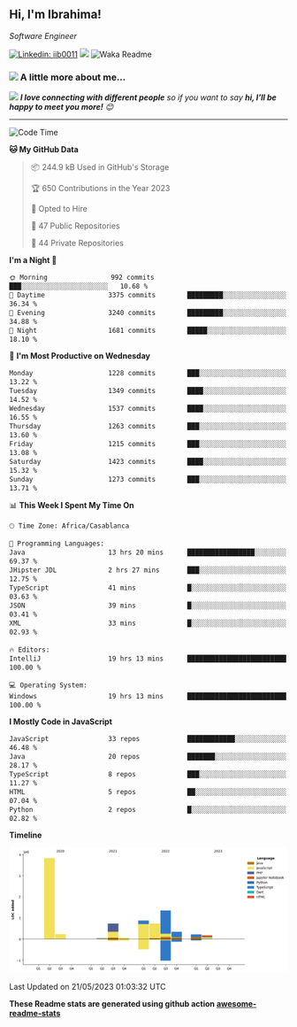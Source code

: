<h2>Hi, I'm Ibrahima! </h2>
<p><em>Software Engineer 
</em></p>


[![Linkedin: iib0011](https://img.shields.io/badge/-iib0011-blue?style=flat-square&logo=Linkedin&logoColor=white&link=https://www.linkedin.com/in/iib0011/)](https://www.linkedin.com/in/iib0011/)
![](https://visitor-badge.glitch.me/badge?page_id=iib0011)
![Waka Readme](https://github.com/iib0011/iib0011/workflows/Waka%20Readme/badge.svg)


### <img src="https://media.giphy.com/media/VgCDAzcKvsR6OM0uWg/giphy.gif" width="50"> A little more about me...  


<img src="https://media.giphy.com/media/LnQjpWaON8nhr21vNW/giphy.gif" width="60"> <em><b>I love connecting with different people</b> so if you want to say <b>hi, I'll be happy to meet you more!</b> 😊</em>

---
<!--START_SECTION:waka-->
![Code Time](http://img.shields.io/badge/Code%20Time-2%2C069%20hrs%2046%20mins-blue)

**🐱 My GitHub Data** 

> 📦 244.9 kB Used in GitHub's Storage 
 > 
> 🏆 650 Contributions in the Year 2023
 > 
> 💼 Opted to Hire
 > 
> 📜 47 Public Repositories 
 > 
> 🔑 44 Private Repositories 
 > 
**I'm a Night 🦉** 

```text
🌞 Morning                992 commits         ███░░░░░░░░░░░░░░░░░░░░░░   10.68 % 
🌆 Daytime                3375 commits        █████████░░░░░░░░░░░░░░░░   36.34 % 
🌃 Evening                3240 commits        █████████░░░░░░░░░░░░░░░░   34.88 % 
🌙 Night                  1681 commits        █████░░░░░░░░░░░░░░░░░░░░   18.10 % 
```
📅 **I'm Most Productive on Wednesday** 

```text
Monday                   1228 commits        ███░░░░░░░░░░░░░░░░░░░░░░   13.22 % 
Tuesday                  1349 commits        ████░░░░░░░░░░░░░░░░░░░░░   14.52 % 
Wednesday                1537 commits        ████░░░░░░░░░░░░░░░░░░░░░   16.55 % 
Thursday                 1263 commits        ███░░░░░░░░░░░░░░░░░░░░░░   13.60 % 
Friday                   1215 commits        ███░░░░░░░░░░░░░░░░░░░░░░   13.08 % 
Saturday                 1423 commits        ████░░░░░░░░░░░░░░░░░░░░░   15.32 % 
Sunday                   1273 commits        ███░░░░░░░░░░░░░░░░░░░░░░   13.71 % 
```


📊 **This Week I Spent My Time On** 

```text
🕑︎ Time Zone: Africa/Casablanca

💬 Programming Languages: 
Java                     13 hrs 20 mins      █████████████████░░░░░░░░   69.37 % 
JHipster JDL             2 hrs 27 mins       ███░░░░░░░░░░░░░░░░░░░░░░   12.75 % 
TypeScript               41 mins             █░░░░░░░░░░░░░░░░░░░░░░░░   03.63 % 
JSON                     39 mins             █░░░░░░░░░░░░░░░░░░░░░░░░   03.41 % 
XML                      33 mins             █░░░░░░░░░░░░░░░░░░░░░░░░   02.93 % 

🔥 Editors: 
IntelliJ                 19 hrs 13 mins      █████████████████████████   100.00 % 

💻 Operating System: 
Windows                  19 hrs 13 mins      █████████████████████████   100.00 % 
```

**I Mostly Code in JavaScript** 

```text
JavaScript               33 repos            ████████████░░░░░░░░░░░░░   46.48 % 
Java                     20 repos            ███████░░░░░░░░░░░░░░░░░░   28.17 % 
TypeScript               8 repos             ███░░░░░░░░░░░░░░░░░░░░░░   11.27 % 
HTML                     5 repos             ██░░░░░░░░░░░░░░░░░░░░░░░   07.04 % 
Python                   2 repos             █░░░░░░░░░░░░░░░░░░░░░░░░   02.82 % 
```



**Timeline**

![Lines of Code chart](https://raw.githubusercontent.com/iib0011/iib0011/master/assets/bar_graph.png)


 Last Updated on 21/05/2023 01:03:32 UTC
<!--END_SECTION:waka-->

**These Readme stats are generated using github action [awesome-readme-stats](https://github.com/iib0011/waka-readme-stats)**
